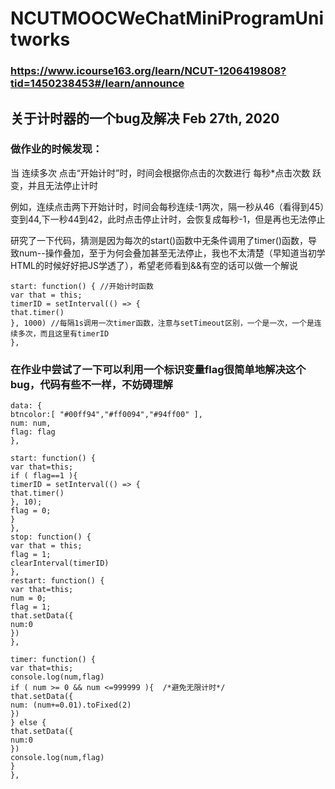 # NCUTMOOCWeChatMiniProgramUnitworks

### https://www.icourse163.org/learn/NCUT-1206419808?tid=1450238453#/learn/announce

## 关于计时器的一个bug及解决       Feb 27th, 2020
   ### 做作业的时候发现：

  当  连续多次  点击“开始计时”时，时间会根据你点击的次数进行 每秒*点击次数  跃变，并且无法停止计时

  例如，连续点击两下开始计时，时间会每秒连续-1两次，隔一秒从46（看得到45）变到44,下一秒44到42，此时点击停止计时，会恢复成每秒-1，但是再也无法停止

  研究了一下代码，猜测是因为每次的start()函数中无条件调用了timer()函数，导致num--操作叠加，至于为何会叠加甚至无法停止，我也不太清楚（早知道当初学HTML的时候好好把JS学透了），希望老师看到&&有空的话可以做一个解说

    start: function() { //开始计时函数
    var that = this;
    timerID = setInterval(() => {
    that.timer()
    }, 1000) //每隔1s调用一次timer函数，注意与setTimeout区别，一个是一次，一个是连续多次，而且这里有timerID
    },

### 在作业中尝试了一下可以利用一个标识变量flag很简单地解决这个bug，代码有些不一样，不妨碍理解

    data: {
    btncolor:[ "#00ff94","#ff0094","#94ff00" ],
    num: num,
    flag: flag
    },

    start: function() {
    var that=this;
    if ( flag==1 ){
    timerID = setInterval(() => {
    that.timer()
    }, 10);
    flag = 0;
    }
    },
    stop: function() {
    var that = this;
    flag = 1;
    clearInterval(timerID)
    },
    restart: function() {
    var that=this;
    num = 0;
    flag = 1;
    that.setData({
    num:0
    })
    },

    timer: function() {
    var that=this;
    console.log(num,flag)
    if ( num >= 0 && num <=999999 ){  /*避免无限计时*/
    that.setData({
    num: (num+=0.01).toFixed(2)
    })
    } else {
    that.setData({
    num:0
    })
    console.log(num,flag)
    }
    },
